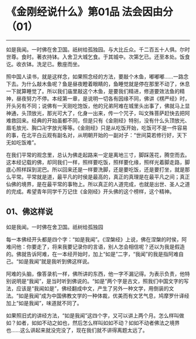 # 《金刚经说什么》第01品 法会因由分（01）

------

如是我闻。一时佛在舍卫国。祇树给孤独园。与大比丘众。千二百五十人俱。尔时世尊。食时。著衣持钵。入舍卫大城乞食。于其城中。次第乞已。还至本处。饭食讫。收衣钵。洗足已。敷座而坐。

照中国人读书，就是这样念，如果照念经的方法，要敲个木鱼，嘟嘟嘟……一路念下去。为什么敲木鱼呢？鱼是昼夜瞪着眼睛的，鱼睡觉就是停在那里不动了，休息一下就算睡觉了。所以我们庙里敲这个木鱼，是要我们精进，修道要效法鱼的精神，昼夜努力不停。本经第一章，是说明一切各有因缘不同，佛讲《楞严经》时，开头另有不同；说佛有一天刚吃饱饭，他的兄弟阿难在城里头出事了，佛就马上显神通，头顶放光，那光可大了，化身一出来，传一个咒子，叫文殊菩萨赶快去把阿难救回来。经典的开始虽都不同，但是只有《金刚经》特别，没有什么头顶放光、眉毛放光、胸口卍字放光等等。《金刚经》只是从吃饭开始，吃饭可不是一件容易的事，在北平白云观有副名对，从明朝开始的一副对子：“世间莫若修行好，天下无如吃饭难”。

在我们平常的观念里，总认为佛走起路来一定是离地三寸，脚踩莲花，腾空而去。这本经记载的佛，却同我们一样，照样要吃饭，照样要化缘，照样光着脚走路，脚底心照样踩到泥巴。所以回来还是一样要洗脚，还是要吃饭，还是要打坐，就是那么平常。平常就是道，最平凡的时侯是最高的，真正的真理是在最平凡之间；真正仙佛的境界，是在最平常的事物上。所以真正的人道完成，也就是出世、圣人之道的完成。希望青年同学千万记住《金刚经》开头佛的这个榜样，这个精神。

## 01、佛这样说

如是我闻。一时佛在舍卫国。祇树给孤独园

每一本佛经开头都是四个字：“如是我闻”。《涅槃经》上说，佛在涅槃的时侯，阿难问他：你要走了，将来我要记录你的言语，别人怎会相信呢？还以为我是假造的。佛就告诉阿难，在一本经开始时，加上“如是”二字，“我闻”的我是指阿难自己。“如是我闻”就是我听到佛这样说。

阿难的头脑，像答录机一样，佛所讲的东西，他一字不漏记得。为表示负责，他特别说明是“我闻”，是当时听到佛说的。“如是”两个字是古文，照我们中国文字的写法，应该是“我闻如是”，佛经翻成中文，产生了另外一种文学，用倒装的文法。“如是我闻”成为中国佛教文学的一种体裁，优美而有文艺气息，鸠摩罗什译经加上“如是我闻”，味道就不同了。

如果照旧式的讲经方法，“如是我闻”这四个字，又可以讲上两个月。怎么样叫做如？如者，如如不动之如也，然后怎么样叫如如不动？如如不动者佛法之境界也……这么讲起来就没完没了，现在我们就不讲得离题太远了。

